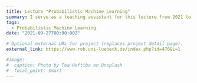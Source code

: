```yaml
---
title: Lecture "Probabilistic Machine Learning" 
summary: I serve as a teaching assistant for this lecture from 2021 to 2023, and present exercise solutions of theoretical questions and programming tasks. 
tags:
  - Probabilistic Machine Learning
date: "2021-09-27T00:00:00Z"

# Optional external URL for project (replaces project detail page).
external_link: https://www.rob.uni-luebeck.de/index.php?id=470&L=1

#image:
#  caption: Photo by Toa Heftiba on Unsplash
#  focal_point: Smart
---
```

